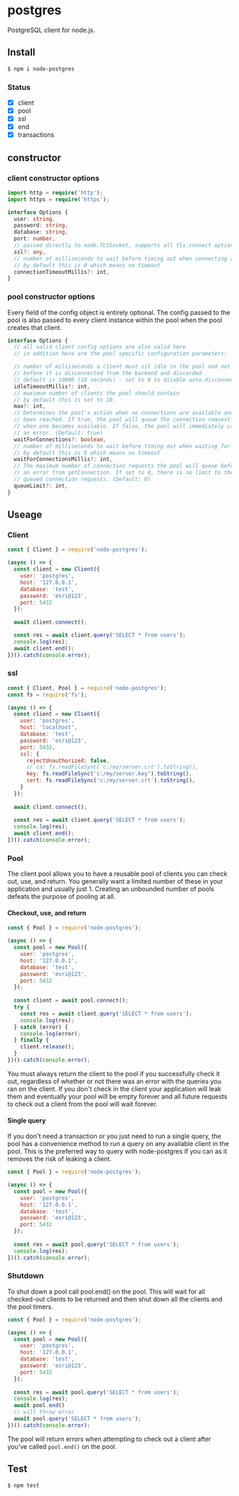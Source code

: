 # postgres
PostgreSQL client for node.js.  

## Install

```sh
$ npm i node-postgres
```

### Status
* [x] client
* [x] pool
* [x] ssl
* [x] end
* [x] transactions

## constructor
### client constructor options
```ts
import http = require('http');
import https = require('https');

interface Options {
  user: string,
  password: string,
  database: string, 
  port: number, 
  // passed directly to node.TLSSocket, supports all tls.connect options
  ssl?: any, 
  // number of milliseconds to wait before timing out when connecting a new client
  // by default this is 0 which means no timeout
  connectionTimeoutMillis?: int,
}
```  

### pool constructor options
Every field of the config object is entirely optional. The config passed to the pool is also passed to every client instance within the pool when the pool creates that client.
```ts
interface Options {
  // all valid client config options are also valid here
  // in addition here are the pool specific configuration parameters:

  // number of milliseconds a client must sit idle in the pool and not be checked out
  // before it is disconnected from the backend and discarded
  // default is 10000 (10 seconds) - set to 0 to disable auto-disconnection of idle clients
  idleTimeoutMillis?: int,
  // maximum number of clients the pool should contain
  // by default this is set to 10.
  max?: int,
  // Determines the pool's action when no connections are available and the limit has 
  // been reached. If true, the pool will queue the connection request and call it 
  // when one becomes available. If false, the pool will immediately call back with 
  // an error. (Default: true)
  waitForConnections?: boolean, 
  // number of milliseconds to wait before timing out when waiting for connection.
  // by default this is 0 which means no timeout
  waitForConnectionsMillis?: int, 
  // The maximum number of connection requests the pool will queue before returning 
  // an error from getConnection. If set to 0, there is no limit to the number of 
  // queued connection requests. (Default: 0)
  queueLimit?: int,
}
```

## Useage  

### Client 

```js
const { Client } = require('node-postgres');

(async () => {
  const client = new Client({
    user: 'postgres',
    host: '127.0.0.1',
    database: 'test',
    password: 'esri@123',
    port: 5432
  });
  
  await client.connect();

  const res = await client.query('SELECT * from users');
  console.log(res);
  await client.end();
})().catch(console.error);
```  

### ssl 
```js
const { Client, Pool } = require('node-postgres');
const fs = require('fs');

(async () => {
  const client = new Client({
    user: 'postgres',
    host: 'localhost',
    database: 'test',
    password: 'esri@123',
    port: 5432,
    ssl: {
      rejectUnauthorized: false,
      // ca: fs.readFileSync('c:/my/server.crt').toString(),
      key: fs.readFileSync('c:/my/server.key').toString(),
      cert: fs.readFileSync('c:/my/server.crt').toString(),
    }
  });
  
  await client.connect();
  
  const res = await client.query('SELECT * from users');
  console.log(res);
  await client.end();
})().catch(console.error);
```  

### Pool
The client pool allows you to have a reusable pool of clients you can check out, use, and return. You generally want a limited number of these in your application and usually just 1. Creating an unbounded number of pools defeats the purpose of pooling at all.

#### Checkout, use, and return
```js
const { Pool } = require('node-postgres');

(async () => {
  const pool = new Pool({
    user: 'postgres',
    host: '127.0.0.1',
    database: 'test',
    password: 'esri@123',
    port: 5432
  });
  
  const client = await pool.connect();
  try {
    const res = await client.query('SELECT * from users');
    console.log(res);
  } catch (error) {
    console.log(error);
  } finally {
    client.release();
  }
})().catch(console.error);
```
You must always return the client to the pool if you successfully check it out, regardless of whether or not there was an error with the queries you ran on the client. If you don't check in the client your application will leak them and eventually your pool will be empty forever and all future requests to check out a client from the pool will wait forever.

#### Single query
If you don't need a transaction or you just need to run a single query, the pool has a convenience method to run a query on any available client in the pool. This is the preferred way to query with node-postgres if you can as it removes the risk of leaking a client.
```js
const { Pool } = require('node-postgres');

(async () => {
  const pool = new Pool({
    user: 'postgres',
    host: '127.0.0.1',
    database: 'test',
    password: 'esri@123',
    port: 5432
  });
  
  const res = await pool.query('SELECT * from users');
  console.log(res);
})().catch(console.error);
```

### Shutdown
To shut down a pool call pool.end() on the pool. This will wait for all checked-out clients to be returned and then shut down all the clients and the pool timers.
```js
const { Pool } = require('node-postgres');

(async () => {
  const pool = new Pool({
    user: 'postgres',
    host: '127.0.0.1',
    database: 'test',
    password: 'esri@123',
    port: 5432
  });
  
  const res = await pool.query('SELECT * from users');
  console.log(res);
  await pool.end()
  // will throw error
  await pool.query('SELECT * from users');
})().catch(console.error);
```
The pool will return errors when attempting to check out a client after you've called `pool.end()` on the pool.

## Test

```bash
$ npm test
```  